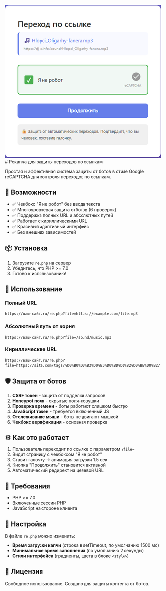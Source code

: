 <img src="./Screenshot 2025-10-14 235609.png" alt="Демонстрация" width="800">
# Рекапча для защиты переходов по ссылкам

Простая и эффективная система защиты от ботов в стиле Google reCAPTCHA для контроля переходов по ссылкам.

## 🎯 Возможности

- ✅ Чекбокс "Я не робот" без ввода текста
- ✅ Многоуровневая защита отботов (6 проверок)
- ✅ Поддержка полных URL и абсолютных путей
- ✅ Работает с кириллическими URL
- ✅ Красивый адаптивный интерфейс
- ✅ Без внешних зависимостей

## 📦 Установка

1. Загрузите `re.php` на сервер
2. Убедитесь, что PHP >= 7.0
3. Готово к использованию!

## 🚀 Использование

### Полный URL
```
https://ваш-сайт.ru/re.php?file=https://example.com/file.mp3
```

### Абсолютный путь от корня
```
https://ваш-сайт.ru/re.php?file=/sound/music.mp3
```

### Кириллические URL
```
https://ваш-сайт.ru/re.php?file=https://site.com/tags/%D0%B0%D0%B3%D0%B5%D0%BD%D1%82%D0%BE%D0%B2/
```

## 🛡️ Защита от ботов

1. **CSRF токен** - защита от подделки запросов
2. **Honeypot поля** - скрытые поля-ловушки
3. **Проверка времени** - боты работают слишком быстро
4. **JavaScript токен** - требуется включенный JS
5. **Отслеживание мыши** - боты не двигают мышкой
6. **Чекбокс верификация** - основная проверка

## ⚙️ Как это работает

1. Пользователь переходит по ссылке с параметром `?file=`
2. Видит страницу с чекбоксом "Я не робот"
3. Ставит галочку → анимация загрузки 1.5 сек
4. Кнопка "Продолжить" становится активной
5. Автоматический редирект на целевой URL

## 📝 Требования

- PHP >= 7.0
- Включенные сессии PHP
- JavaScript на стороне клиента

## 🔧 Настройка

В файле `re.php` можно изменить:

- **Время загрузки капчи** (строка в setTimeout, по умолчанию 1500 мс)
- **Минимальное время заполнения** (по умолчанию 2 секунды)
- **Стили интерфейса** (градиенты, цвета в блоке `<style>`)

## 📄 Лицензия

Свободное использование. Создано для защиты контента от ботов.
